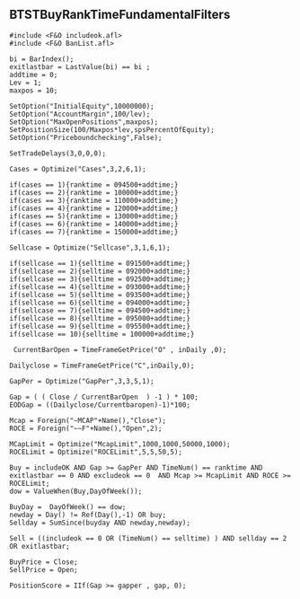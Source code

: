 ## BTSTBuyRankTimeFundamentalFilters

    #include <F&O includeok.afl> 
    #include <F&O BanList.afl> 

    bi = BarIndex(); 
    exitlastbar = LastValue(bi) == bi ;  
    addtime = 0; 
    Lev = 1; 
    maxpos = 10; 

    SetOption("InitialEquity",10000000); 
    SetOption("AccountMargin",100/lev); 
    SetOption("MaxOpenPositions",maxpos); 
    SetPositionSize(100/Maxpos*lev,spsPercentOfEquity); 
    SetOption("Priceboundchecking",False); 

    SetTradeDelays(3,0,0,0); 

    Cases = Optimize("Cases",3,2,6,1); 

    if(cases == 1){ranktime = 094500+addtime;} 
    if(cases == 2){ranktime = 100000+addtime;} 
    if(cases == 3){ranktime = 110000+addtime;} 
    if(cases == 4){ranktime = 120000+addtime;} 
    if(cases == 5){ranktime = 130000+addtime;} 
    if(cases == 6){ranktime = 140000+addtime;} 
    if(cases == 7){ranktime = 150000+addtime;} 

    Sellcase = Optimize("Sellcase",3,1,6,1); 

    if(sellcase == 1){selltime = 091500+addtime;} 
    if(sellcase == 2){selltime = 092000+addtime;} 
    if(sellcase == 3){selltime = 092500+addtime;} 
    if(sellcase == 4){selltime = 093000+addtime;} 
    if(sellcase == 5){selltime = 093500+addtime;} 
    if(sellcase == 6){selltime = 094000+addtime;} 
    if(sellcase == 7){selltime = 094500+addtime;} 
    if(sellcase == 8){selltime = 095000+addtime;} 
    if(sellcase == 9){selltime = 095500+addtime;} 
    if(sellcase == 10){selltime = 100000+addtime;} 

     CurrentBarOpen = TimeFrameGetPrice("O" , inDaily ,0); 

    Dailyclose = TimeFrameGetPrice("C",inDaily,0); 

    GapPer = Optimize("GapPer",3,3,5,1); 

    Gap = ( ( Close / CurrentBarOpen  ) -1 ) * 100; 
    EODGap = ((Dailyclose/Currentbaropen)-1)*100; 

    Mcap = Foreign("~MCAP"+Name(),"Close"); 
    ROCE = Foreign("~~F"+Name(),"Open",2); 

    MCapLimit = Optimize("McapLimit",1000,1000,50000,1000); 
    ROCELimit = Optimize("ROCELimit",5,5,50,5); 

    Buy = includeOK AND Gap >= GapPer AND TimeNum() == ranktime AND exitlastbar == 0 AND excludeok == 0  AND Mcap >= McapLimit AND ROCE >= ROCELimit;
    dow = ValueWhen(Buy,DayOfWeek()); 

    BuyDay =  DayOfWeek() == dow; 
    newday = Day() != Ref(Day(),-1) OR buy; 
    Sellday = SumSince(buyday AND newday,newday); 

    Sell = ((includeok == 0 OR (TimeNum() == selltime) ) AND sellday == 2 OR exitlastbar; 

    BuyPrice = Close; 
    SellPrice = Open; 

    PositionScore = IIf(Gap >= gapper , gap, 0);  
